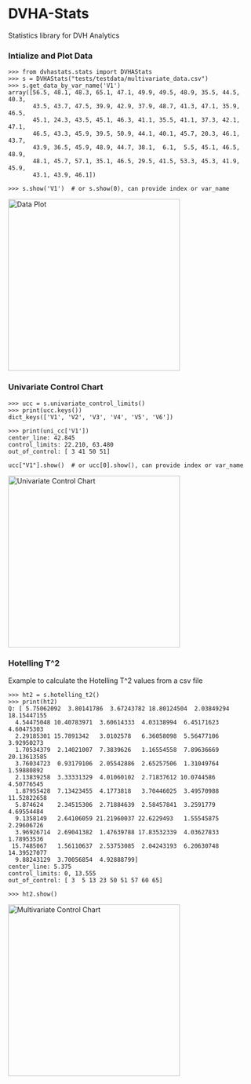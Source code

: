 # DVHA-Stats
Statistics library for DVH Analytics


### Intialize and Plot Data
~~~
>>> from dvhastats.stats import DVHAStats
>>> s = DVHAStats("tests/testdata/multivariate_data.csv")
>>> s.get_data_by_var_name('V1')
array([56.5, 48.1, 48.3, 65.1, 47.1, 49.9, 49.5, 48.9, 35.5, 44.5, 40.3,
       43.5, 43.7, 47.5, 39.9, 42.9, 37.9, 48.7, 41.3, 47.1, 35.9, 46.5,
       45.1, 24.3, 43.5, 45.1, 46.3, 41.1, 35.5, 41.1, 37.3, 42.1, 47.1,
       46.5, 43.3, 45.9, 39.5, 50.9, 44.1, 40.1, 45.7, 20.3, 46.1, 43.7,
       43.9, 36.5, 45.9, 48.9, 44.7, 38.1,  6.1,  5.5, 45.1, 46.5, 48.9,
       48.1, 45.7, 57.1, 35.1, 46.5, 29.5, 41.5, 53.3, 45.3, 41.9, 45.9,
       43.1, 43.9, 46.1])

>>> s.show('V1')  # or s.show(0), can provide index or var_name
~~~
<img src='https://user-images.githubusercontent.com/4778878/91746184-d8460f00-eb81-11ea-84ee-c22c88e90e21.png' align='center' width='350' alt="Data Plot">

### Univariate Control Chart
~~~
>>> ucc = s.univariate_control_limits()
>>> print(ucc.keys())
dict_keys(['V1', 'V2', 'V3', 'V4', 'V5', 'V6'])

>>> print(uni_cc['V1'])
center_line: 42.845
control_limits: 22.210, 63.480
out_of_control: [ 3 41 50 51]

ucc["V1"].show()  # or ucc[0].show(), can provide index or var_name
~~~
<img src='https://user-images.githubusercontent.com/4778878/91746187-d8dea580-eb81-11ea-9c0f-c9e5cb0c51d6.png' align='center' width='350' alt="Univariate Control Chart">

### Hotelling T^2
Example to calculate the Hotelling T^2 values from a csv file
~~~
>>> ht2 = s.hotelling_t2()
>>> print(ht2)
Q: [ 5.75062092  3.80141786  3.67243782 18.80124504  2.03849294 18.15447155
  4.54475048 10.40783971  3.60614333  4.03138994  6.45171623  4.60475303
  2.29185301 15.7891342   3.0102578   6.36058098  5.56477106  3.92950273
  1.70534379  2.14021007  7.3839626   1.16554558  7.89636669 20.13613585
  3.76034723  0.93179106  2.05542886  2.65257506  1.31049764  1.59880892
  2.13839258  3.33331329  4.01060102  2.71837612 10.0744586   4.50776545
  1.87955428  7.13423455  4.1773818   3.70446025  3.49570988 11.52822658
  5.874624    2.34515306  2.71884639  2.58457841  3.2591779   4.69554484
  9.1358149   2.64106059 21.21960037 22.6229493   1.55545875  2.29606726
  3.96926714  2.69041382  1.47639788 17.83532339  4.03627833  1.78953536
 15.7485067   1.56110637  2.53753085  2.04243193  6.20630748 14.39527077
  9.88243129  3.70056854  4.92888799]
center_line: 5.375
control_limits: 0, 13.555
out_of_control: [ 3  5 13 23 50 51 57 60 65]

>>> ht2.show()
~~~

<img src='https://user-images.githubusercontent.com/4778878/91746192-da0fd280-eb81-11ea-8eb0-70eb51a48dd8.png' align='center' width='350' alt="Multivariate Control Chart">